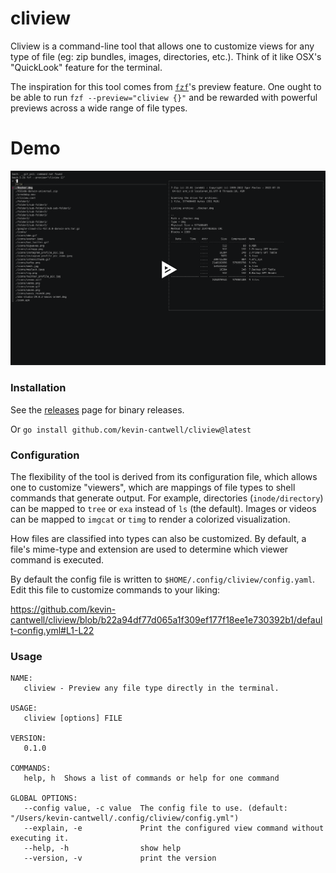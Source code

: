 # cliview

Cliview is a command-line tool that allows one to customize views for any type of file (eg: zip bundles, images, directories, etc.). Think of it like OSX's "QuickLook" feature for the terminal.

The inspiration for this tool comes from [`fzf`](https://github.com/junegunn/fzf)'s preview feature. One ought to be able to run `fzf --preview="cliview {}"` and be rewarded with powerful previews across a wide range of file types.

# Demo

[![asciinema](asciicast.png)](https://asciinema.org/a/eqWc58K2VtZO7WKzZJNymkmZM)

### Installation

See the [releases](https://github.com/kevin-cantwell/cliview/releases) page for binary releases.

Or `go install github.com/kevin-cantwell/cliview@latest`

### Configuration

The flexibility of the tool is derived from its configuration file, which allows one to customize "viewers", which are mappings of file types to shell commands that generate output. For example, directories (`inode/directory`) can be mapped to `tree` or `exa` instead of `ls` (the default). Images or videos can be mapped to `imgcat` or `timg` to render a colorized visualization.

How files are classified into types can also be customized. By default, a file's mime-type and extension are used to determine which viewer command is executed.

By default the config file is written to `$HOME/.config/cliview/config.yaml`. Edit this file to customize commands to your liking:

https://github.com/kevin-cantwell/cliview/blob/b22a94df77d065a1f309ef177f18ee1e730392b1/default-config.yml#L1-L22

### Usage

```
NAME:
   cliview - Preview any file type directly in the terminal.

USAGE:
   cliview [options] FILE

VERSION:
   0.1.0

COMMANDS:
   help, h  Shows a list of commands or help for one command

GLOBAL OPTIONS:
   --config value, -c value  The config file to use. (default: "/Users/kevin-cantwell/.config/cliview/config.yml")
   --explain, -e             Print the configured view command without executing it.
   --help, -h                show help
   --version, -v             print the version
```

